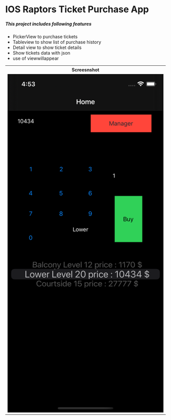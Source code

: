 # IOS Raptors Ticket Purchase App

##### This project includes following features 

* PickerView to purchase tickets
* Tableview to show list of purchase history
* Detail view to show ticket details
* Show tickets data with json 
* use of viewwillappear

<table>

<th>Screesnshot</th>

<tr>
<td>
 <img src="https://raw.githubusercontent.com/kanulp/RaptorsTicketAPI/main/screenshots/ss1.png" width="600"   title="Screenshot 1">
</td>
</tr>